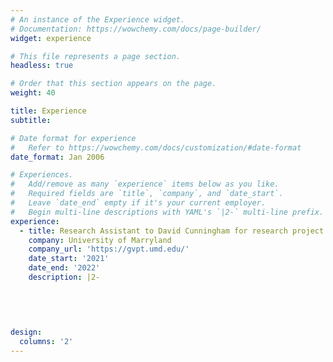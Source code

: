 ```yaml
---
# An instance of the Experience widget.
# Documentation: https://wowchemy.com/docs/page-builder/
widget: experience

# This file represents a page section.
headless: true

# Order that this section appears on the page.
weight: 40

title: Experience
subtitle:

# Date format for experience
#   Refer to https://wowchemy.com/docs/customization/#date-format
date_format: Jan 2006

# Experiences.
#   Add/remove as many `experience` items below as you like.
#   Required fields are `title`, `company`, and `date_start`.
#   Leave `date_end` empty if it's your current employer.
#   Begin multi-line descriptions with YAML's `|2-` multi-line prefix.
experience:
  - title: Research Assistant to David Cunningham for research project “Preventing Civil War through International Actions”
    company: University of Marryland
    company_url: 'https://gvpt.umd.edu/'
    date_start: '2021'
    date_end: '2022'
    description: |2-
        

 
    
    
design:
  columns: '2'
---
```

